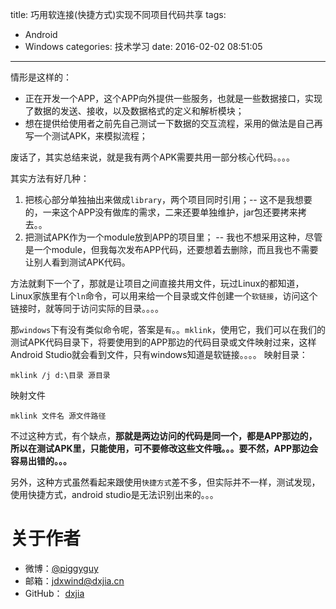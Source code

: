 title: 巧用软连接(快捷方式)实现不同项目代码共享
tags:
  - Android
  - Windows
categories: 技术学习
date: 2016-02-02 08:51:05
---
情形是这样的：
- 正在开发一个APP，这个APP向外提供一些服务，也就是一些数据接口，实现了数据的发送、接收，以及数据格式的定义和解析模块；
- 想在提供给使用者之前先自己测试一下数据的交互流程，采用的做法是自己再写一个测试APK，来模拟流程；
<!--more-->

废话了，其实总结来说，就是我有两个APK需要共用一部分核心代码。。。。

其实方法有好几种：
1. 把核心部分单独抽出来做成`library`，两个项目同时引用；-- 这不是我想要的，一来这个APP没有做库的需求，二来还要单独维护，jar包还要拷来拷去。。
2. 把测试APK作为一个module放到APP的项目里； -- 我也不想采用这种，尽管是一个module，但我每次发布APP代码，还要想着去删除，而且我也不需要让别人看到测试APK代码。

方法就剩下一个了，那就是让项目之间直接共用文件，玩过Linux的都知道，Linux家族里有个`ln`命令，可以用来给一个目录或文件创建一个`软链接`，访问这个链接时，就等同于访问实际的目录。。。。

那`windows`下有没有类似命令呢，答案是`有`。。`mklink`，使用它，我们可以在我们的测试APK代码目录下，将要使用到的APP那边的代码目录或文件映射过来，这样Android Studio就会看到文件，只有windows知道是软链接。。。。
映射目录：
```
mklink /j d:\目录 源目录
```
映射文件
```
mklink 文件名 源文件路径
```

不过这种方式，有个缺点，**那就是两边访问的代码是同一个，都是APP那边的，所以在测试APK里，只能使用，可不要修改这些文件哦。。。要不然，APP那边会容易出错的。。。**


另外，这种方式虽然看起来跟使用`快捷方式`差不多，但实际并不一样，测试发现，使用快捷方式，android studio是无法识别出来的。。。


# 关于作者
- 微博：[@piggyguy](http://weibo.com/u/2139052944)
- 邮箱：<jdxwind@dxjia.cn>
- GitHub： [dxjia](https://github.com/dxjia)

